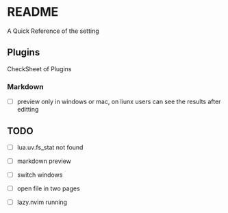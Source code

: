 # README

A Quick Reference of the setting

## Plugins

CheckSheet of Plugins

### Markdown

- [ ] preview only in windows or mac, on liunx users can see the results after editting

## TODO

- [ ] lua.uv.fs_stat not found
- [ ] markdown preview
- [ ] switch windows
- [ ] open file in two pages
- [ ] lazy.nvim running

